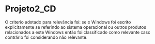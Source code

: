# Projeto2_CD

O criterio adotado para relevância foi: se o Windows foi escrito explicitamente se referindo ao sistema operacional ou outros produtos relacionados a este Windows então foi classificado como relevante caso contrário foi considerando não relevante.
